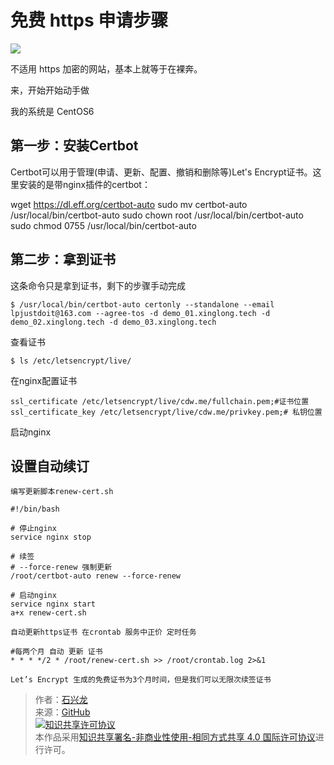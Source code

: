 # 免费 https 申请步骤
![](https://xinglong.tech/access/003/demo_03_01.jpg)

不适用 https 加密的网站，基本上就等于在裸奔。

来，开始开始动手做

我的系统是 CentOS6

## 第一步：安装Certbot
Certbot可以用于管理(申请、更新、配置、撤销和删除等)Let's Encrypt证书。这里安装的是带nginx插件的certbot：

wget https://dl.eff.org/certbot-auto
sudo mv certbot-auto /usr/local/bin/certbot-auto
sudo chown root /usr/local/bin/certbot-auto
sudo chmod 0755 /usr/local/bin/certbot-auto

## 第二步：拿到证书
这条命令只是拿到证书，剩下的步骤手动完成

    $ /usr/local/bin/certbot-auto certonly --standalone --email lpjustdoit@163.com --agree-tos -d demo_01.xinglong.tech -d demo_02.xinglong.tech -d demo_03.xinglong.tech

查看证书

    $ ls /etc/letsencrypt/live/

在nginx配置证书

    ssl_certificate /etc/letsencrypt/live/cdw.me/fullchain.pem;#证书位置
    ssl_certificate_key /etc/letsencrypt/live/cdw.me/privkey.pem;# 私钥位置

启动nginx

## 设置自动续订

```
编写更新脚本renew-cert.sh

#!/bin/bash

# 停止nginx
service nginx stop

# 续签
# --force-renew 强制更新
/root/certbot-auto renew --force-renew

# 启动nginx
service nginx start
a+x renew-cert.sh

自动更新https证书 在crontab 服务中正价 定时任务

#每两个月 自动 更新 证书
* * * */2 * /root/renew-cert.sh >> /root/crontab.log 2>&1

Let’s Encrypt 生成的免费证书为3个月时间，但是我们可以无限次续签证书
```

> 作者：[石兴龙](https://xinglong.tech/)<br/>
> 来源：[GitHub](https://github.com/shixinglong007/shixinglong007.github.io)<br/>
>  <a rel="license" href="http://creativecommons.org/licenses/by-nc-sa/4.0/"><img alt="知识共享许可协议" style="border-width:0" src="https://i.creativecommons.org/l/by-nc-sa/4.0/88x31.png" /></a><br/>
>  本作品采用<a rel="license" href="http://creativecommons.org/licenses/by-nc-sa/4.0/">知识共享署名-非商业性使用-相同方式共享 4.0 国际许可协议</a>进行许可。